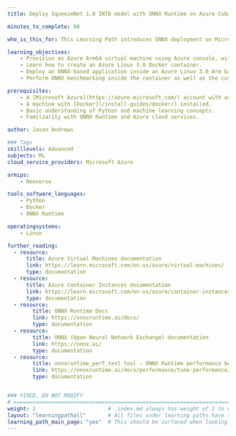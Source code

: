 ```yaml
---
title: Deploy SqueezeNet 1.0 INT8 model with ONNX Runtime on Azure Cobalt 100

minutes_to_complete: 60   

who_is_this_for: This Learning Path introduces ONNX deployment on Microsoft Azure Cobalt 100 (Arm-based) virtual machines. It is designed for developers migrating ONNX-based applications from x86_64 to Arm with minimal or no changes.

learning_objectives:
    - Provision an Azure Arm64 virtual machine using Azure console, with Ubuntu as the base image.
    - Learn how to create an Azure Linux 3.0 Docker container.
    - Deploy an ONNX-based application inside an Azure Linux 3.0 Arm based Docker container and an Azure Linux 3.0 custom-image based Azure virtual machine.
    - Perform ONNX benchmarking inside the container as well as the custom virtual machine.

prerequisites:
    - A [Microsoft Azure](https://azure.microsoft.com/) account with access to Cobalt 100 based instances (Dpsv6).
    - A machine with [Docker](/install-guides/docker/) installed.
    - Basic understanding of Python and machine learning concepts.
    - Familiarity with ONNX Runtime and Azure cloud services.

author: Jason Andrews

### Tags
skilllevels: Advanced
subjects: ML
cloud_service_providers: Microsoft Azure

armips:
    - Neoverse

tools_software_languages:
    - Python
    - Docker
    - ONNX Runtime

operatingsystems:
    - Linux

further_reading:
  - resource:
      title: Azure Virtual Machines documentation
      link: https://learn.microsoft.com/en-us/azure/virtual-machines/
      type: documentation
  - resource:
      title: Azure Container Instances documentation
      link: https://learn.microsoft.com/en-us/azure/container-instances/
      type: documentation
  - resource:
        title: ONNX Runtime Docs
        link: https://onnxruntime.ai/docs/
        type: documentation
  - resource:
        title: ONNX (Open Neural Network Exchange) documentation
        link: https://onnx.ai/
        type: documentation
  - resource:
        title: onnxruntime_perf_test tool - ONNX Runtime performance benchmarking
        link: https://onnxruntime.ai/docs/performance/tune-performance/profiling-tools.html#in-code-performance-profiling
        type: documentation


### FIXED, DO NOT MODIFY
# ================================================================================
weight: 1                       # _index.md always has weight of 1 to order correctly
layout: "learningpathall"       # All files under learning paths have this same wrapper
learning_path_main_page: "yes"  # This should be surfaced when looking for related content. Only set for _index.md of learning path content.
---
```

